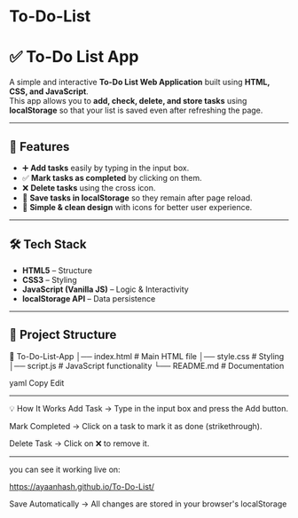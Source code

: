 # To-Do-List
# ✅ To-Do List App

A simple and interactive **To-Do List Web Application** built using **HTML, CSS, and JavaScript**.  
This app allows you to **add, check, delete, and store tasks** using **localStorage** so that your list is saved even after refreshing the page.

---

## 🚀 Features
- ➕ **Add tasks** easily by typing in the input box.
- ✅ **Mark tasks as completed** by clicking on them.
- ❌ **Delete tasks** using the cross icon.
- 💾 **Save tasks in localStorage** so they remain after page reload.
- 🎨 **Simple & clean design** with icons for better user experience.

---

## 🛠️ Tech Stack
- **HTML5** – Structure
- **CSS3** – Styling
- **JavaScript (Vanilla JS)** – Logic & Interactivity
- **localStorage API** – Data persistence

---

## 📂 Project Structure
📁 To-Do-List-App
│── index.html # Main HTML file
│── style.css # Styling
│── script.js # JavaScript functionality
└── README.md # Documentation

yaml
Copy
Edit

---


💡 How It Works
Add Task → Type in the input box and press the Add button.

Mark Completed → Click on a task to mark it as done (strikethrough).

Delete Task → Click on ❌ to remove it.

---

you can see it working live on:

https://ayaanhash.github.io/To-Do-List/

Save Automatically → All changes are stored in your browser's localStorage
